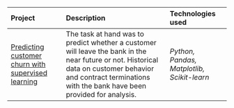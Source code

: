 | Project | Description | Technologies used | 
| :---------------------- | :---------------------- | :---------------------- |
| [Predicting customer churn with supervised learning](https://github.com/gi-garif/data-science-and-analytics-projects/blob/main/Predicting%20Customer%20Churn%20with%20Supervised%20Learning.ipynb) | The task at hand was to predict whether a customer will leave the bank in the near future or not. Historical data on customer behavior and contract terminations with the bank have been provided for analysis.| *Python, Pandas, Matplotlib, Scikit-learn* |